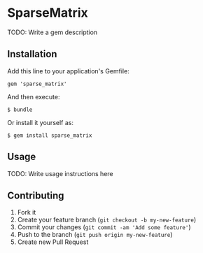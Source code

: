 # SparseMatrix

TODO: Write a gem description

## Installation

Add this line to your application's Gemfile:

    gem 'sparse_matrix'

And then execute:

    $ bundle

Or install it yourself as:

    $ gem install sparse_matrix

## Usage

TODO: Write usage instructions here

## Contributing

1. Fork it
2. Create your feature branch (`git checkout -b my-new-feature`)
3. Commit your changes (`git commit -am 'Add some feature'`)
4. Push to the branch (`git push origin my-new-feature`)
5. Create new Pull Request
